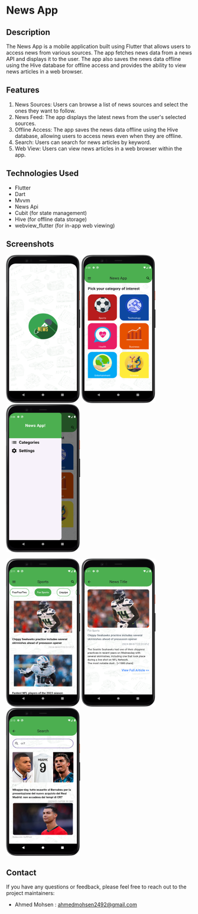 # News App

## Description
The News App is a mobile application built using Flutter that allows users to access news from various sources. The app fetches news data from a news API and displays it to the user. The app also saves the news data offline using the Hive database for offline access and provides the ability to view news articles in a web browser.

## Features
1. News Sources: Users can browse a list of news sources and select the ones they want to follow.
2. News Feed: The app displays the latest news from the user's selected sources.
3. Offline Access: The app saves the news data offline using the Hive database, allowing users to access news even when they are offline.
4. Search: Users can search for news articles by keyword.
5. Web View: Users can view news articles in a web browser within the app.

## Technologies Used
- Flutter
- Dart
- Mvvm
- News Api
- Cubit (for state management)
- Hive (for offline data storage)
- webview_flutter (for in-app web viewing)

## Screenshots
<img src="screenshots/splash.png" width="200" height="400" />  <img src="screenshots/category.png" width="200" height="400" />  <img src="screenshots/drawer.png" width="200" height="400" /> 

<img src="screenshots/home.png" width="200" height="400" />  <img src="screenshots/details.png" width="200" height="400" />  <img src="screenshots/search.png" width="200" height="400" />

## Contact
If you have any questions or feedback, please feel free to reach out to the project maintainers:
- Ahmed Mohsen : ahmedmohsen2492@gmail.com


